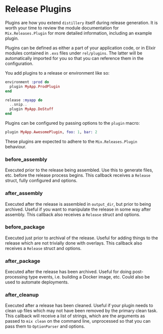 # Release Plugins

Plugins are how you extend `distillery` itself during release generation. It is worth your time
to review the module documentation for `Mix.Releases.Plugin` for more detailed information,
including an example plugin.

Plugins can be defined as either a part of your application code, or in Elixir modules contained
in `.exs` files under `rel/plugins`. The latter will be automatically imported for you so that you
can reference them in the configuration.

You add plugins to a release or environment like so:

```elixir
environment :prod do
  plugin MyApp.ProdPlugin
end

release :myapp do
  ..snip..
  plugin MyApp.DoStuff
end
```

Plugins can be configured by passing options to the `plugin` macro:

```elixir
plugin MyApp.AwesomePlugin, foo: 1, bar: 2
```

These plugins are expected to adhere to the `Mix.Releases.Plugin` behaviour.

### before_assembly

Executed prior to the release being assembled. Use this to generate files, etc. before the release
process begins. This callback receives a `Release` struct, fully configured and options.

### after_assembly

Executed after the release is assembled in `output_dir`, but prior to being archived. Useful
if you want to manipulate the release in some way after assembly. This callback also receives a
`Release` struct and options.

### before_package

Executed just prior to archival of the release. Useful for adding things to the release which are not
trivially done with overlays. This callback also receives a `Release` struct and options.

### after_package

Executed after the release has been archived. Useful for doing post-processing type events, i.e. building
a Docker image, etc. Could also be used to automate deployments.

### after_cleanup

Executed after a release has been cleaned. Useful if your plugin needs to clean up files which may not
have been removed by the primary clean task. This callback will receive a list of strings, which are the
arguments as passed to `mix clean` on the command line, unprocessed so that you can pass them to `OptionParser` and options.
